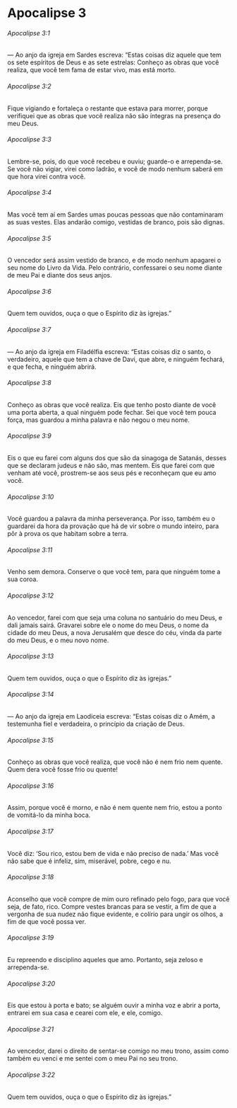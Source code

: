 # Apocalipse 3

###### Apocalipse 3:1

— Ao anjo da igreja em Sardes escreva: “Estas coisas diz aquele que tem os sete espíritos de Deus e as sete estrelas: Conheço as obras que você realiza, que você tem fama de estar vivo, mas está morto.

###### Apocalipse 3:2

Fique vigiando e fortaleça o restante que estava para morrer, porque verifiquei que as obras que você realiza não são íntegras na presença do meu Deus.

###### Apocalipse 3:3

Lembre-se, pois, do que você recebeu e ouviu; guarde-o e arrependa-se. Se você não vigiar, virei como ladrão, e você de modo nenhum saberá em que hora virei contra você.

###### Apocalipse 3:4

Mas você tem aí em Sardes umas poucas pessoas que não contaminaram as suas vestes. Elas andarão comigo, vestidas de branco, pois são dignas.

###### Apocalipse 3:5

O vencedor será assim vestido de branco, e de modo nenhum apagarei o seu nome do Livro da Vida. Pelo contrário, confessarei o seu nome diante de meu Pai e diante dos seus anjos.

###### Apocalipse 3:6

Quem tem ouvidos, ouça o que o Espírito diz às igrejas.”

###### Apocalipse 3:7

— Ao anjo da igreja em Filadélfia escreva: “Estas coisas diz o santo, o verdadeiro, aquele que tem a chave de Davi, que abre, e ninguém fechará, e que fecha, e ninguém abrirá.

###### Apocalipse 3:8

Conheço as obras que você realiza. Eis que tenho posto diante de você uma porta aberta, a qual ninguém pode fechar. Sei que você tem pouca força, mas guardou a minha palavra e não negou o meu nome.

###### Apocalipse 3:9

Eis o que eu farei com alguns dos que são da sinagoga de Satanás, desses que se declaram judeus e não são, mas mentem. Eis que farei com que venham até você, prostrem-se aos seus pés e reconheçam que eu amo você.

###### Apocalipse 3:10

Você guardou a palavra da minha perseverança. Por isso, também eu o guardarei da hora da provação que há de vir sobre o mundo inteiro, para pôr à prova os que habitam sobre a terra.

###### Apocalipse 3:11

Venho sem demora. Conserve o que você tem, para que ninguém tome a sua coroa.

###### Apocalipse 3:12

Ao vencedor, farei com que seja uma coluna no santuário do meu Deus, e dali jamais sairá. Gravarei sobre ele o nome do meu Deus, o nome da cidade do meu Deus, a nova Jerusalém que desce do céu, vinda da parte do meu Deus, e o meu novo nome.

###### Apocalipse 3:13

Quem tem ouvidos, ouça o que o Espírito diz às igrejas.”

###### Apocalipse 3:14

— Ao anjo da igreja em Laodiceia escreva: “Estas coisas diz o Amém, a testemunha fiel e verdadeira, o princípio da criação de Deus.

###### Apocalipse 3:15

Conheço as obras que você realiza, que você não é nem frio nem quente. Quem dera você fosse frio ou quente!

###### Apocalipse 3:16

Assim, porque você é morno, e não é nem quente nem frio, estou a ponto de vomitá-lo da minha boca.

###### Apocalipse 3:17

Você diz: ‘Sou rico, estou bem de vida e não preciso de nada.’ Mas você não sabe que é infeliz, sim, miserável, pobre, cego e nu.

###### Apocalipse 3:18

Aconselho que você compre de mim ouro refinado pelo fogo, para que você seja, de fato, rico. Compre vestes brancas para se vestir, a fim de que a vergonha de sua nudez não fique evidente, e colírio para ungir os olhos, a fim de que você possa ver.

###### Apocalipse 3:19

Eu repreendo e disciplino aqueles que amo. Portanto, seja zeloso e arrependa-se.

###### Apocalipse 3:20

Eis que estou à porta e bato; se alguém ouvir a minha voz e abrir a porta, entrarei em sua casa e cearei com ele, e ele, comigo.

###### Apocalipse 3:21

Ao vencedor, darei o direito de sentar-se comigo no meu trono, assim como também eu venci e me sentei com o meu Pai no seu trono.

###### Apocalipse 3:22

Quem tem ouvidos, ouça o que o Espírito diz às igrejas.”


